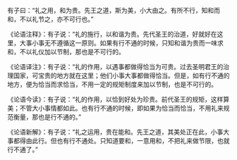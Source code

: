 有子曰：“礼之用，和为贵。先王之道，斯为美，小大由之。有所不行，知和而和，不以礼节之，亦不可行也。”

《论语注释》：有子说：“礼的施行，以和谐为贵。先代圣王的治道，好就好在这里，大事小事无不遵循这一原则。如果有行不通的时候，只知和谐为贵而一味求和，不以礼仪加以节制，那也是不可行的。

《论语译注》：有子说：“礼的作用，以遇事都做得恰当为可贵。过去圣明君王的治理国家，可宝贵的地方就在这里；他们小事大事都做得恰当。但是，如有行不通的地方，便为恰当而求恰当，不用一定的规矩制度来加以节制，也是不可行的。  

《论语今读》：有子说：“礼的作用，以恰到好处为珍贵。前代圣王的规矩，这样算美；不管大小事情都如此。也有行不通的时候，即如果为恰当而恰当，不用礼来规范衡量，那也是行不通的。”  

《论语新解》：有子说：“礼之运用，贵在能和。先王之道，其美处正在此，小事大事都得由此行。但也有行不通处。只知道要和，一意用和，不把礼来做节限，也就行不通了。”
